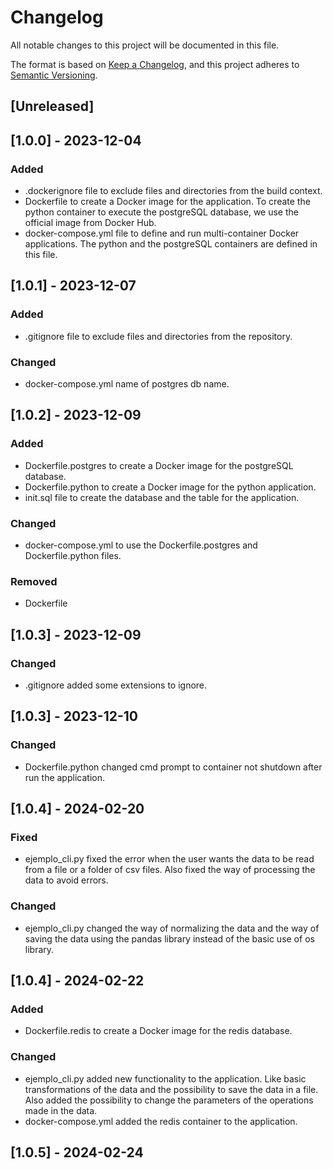 # Changelog

All notable changes to this project will be documented in this file.

The format is based on [Keep a Changelog](https://keepachangelog.com/en/1.0.0/),
and this project adheres to [Semantic Versioning](https://semver.org/spec/v2.0.0.html).

## [Unreleased]

## [1.0.0] - 2023-12-04

### Added

- .dockerignore file to exclude files and directories from the build context.
- Dockerfile to create a Docker image for the application. To create the python container to execute the postgreSQL database, we use the official image from Docker Hub.
- docker-compose.yml file to define and run multi-container Docker applications. The python and the postgreSQL containers are defined in this file.

## [1.0.1] - 2023-12-07

### Added

- .gitignore file to exclude files and directories from the repository.

### Changed

- docker-compose.yml name of postgres db name.

## [1.0.2] - 2023-12-09

### Added

- Dockerfile.postgres to create a Docker image for the postgreSQL database.
- Dockerfile.python to create a Docker image for the python application.
- init.sql file to create the database and the table for the application.

### Changed

- docker-compose.yml to use the Dockerfile.postgres and Dockerfile.python files.

### Removed

- Dockerfile

## [1.0.3] - 2023-12-09

### Changed

- .gitignore added some extensions to ignore.

## [1.0.3] - 2023-12-10

### Changed

- Dockerfile.python changed cmd prompt to container not shutdown after run the application.

## [1.0.4] - 2024-02-20

### Fixed

- ejemplo_cli.py fixed the error when the user wants the data to be read from a file or a folder of csv files. Also fixed the way of processing the data to avoid errors.

### Changed

- ejemplo_cli.py changed the way of normalizing the data and the way of saving the data using the pandas library instead of the basic use of os library.

## [1.0.4] - 2024-02-22

### Added

- Dockerfile.redis to create a Docker image for the redis database.

### Changed

- ejemplo_cli.py added new functionality to the application. Like basic transformations of the data and the possibility to save the data in a file. Also added the possibility to change the parameters of the operations made in the data.
- docker-compose.yml added the redis container to the application.

## [1.0.5] - 2024-02-24

